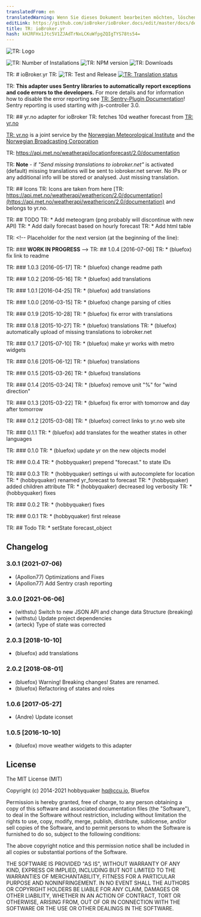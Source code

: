 ```yaml
---
translatedFrom: en
translatedWarning: Wenn Sie dieses Dokument bearbeiten möchten, löschen Sie bitte das Feld "translationsFrom". Andernfalls wird dieses Dokument automatisch erneut übersetzt
editLink: https://github.com/ioBroker/ioBroker.docs/edit/master/docs/de/adapterref/iobroker.yr/README.md
title: TR: ioBroker.yr
hash: kHJRFHx1Jtc5V1ZJAdTrNxLCKuWfpgZQIgTYS78ts54=
---
```

![TR: Logo](../../../en/adapterref/iobroker.yr/admin/yr.png)

![TR: Number of Installations](http://iobroker.live/badges/yr-stable.svg)
![TR: NPM version](http://img.shields.io/npm/v/iobroker.yr.svg)
![TR: Downloads](https://img.shields.io/npm/dm/iobroker.yr.svg)

TR: # ioBroker.yr
TR: ![TR: Test and Release](https://github.com/ioBroker/ioBroker.yr/workflows/Test%20and%20Release/badge.svg) [![TR: Translation status](https://weblate.iobroker.net/widgets/adapters/-/yr/svg-badge.svg)](https://weblate.iobroker.net/engage/adapters/?utm_source=widget)

TR: **This adapter uses Sentry libraries to automatically report exceptions and code errors to the developers.** For more details and for information how to disable the error reporting see [TR: Sentry-Plugin Documentation](https://github.com/ioBroker/plugin-sentry#plugin-sentry)! Sentry reporting is used starting with js-controller 3.0.

TR: ## yr.no adapter for ioBroker
TR: fetches 10d weather forecast from [TR: yr.no](yr.no)

[TR: yr.no](yr.no) is a joint service by the [Norwegian Meteorological Institute](met.no) and the [Norwegian Broadcasting Corporation](nrk.no)

TR: https://api.met.no/weatherapi/locationforecast/2.0/documentation

TR: **Note** - if _"Send missing translations to iobroker.net"_ is activated (default) missing translations will be sent to iobroker.net server. No IPs or any additional info will be stored or analysed. Just missing translation.

TR: ## Icons
TR: Icons are taken from here [TR: https://api.met.no/weatherapi/weathericon/2.0/documentation](https://api.met.no/weatherapi/weathericon/2.0/documentation) and belongs to yr.no.

TR: ## TODO
TR: * Add meteogram (png probably will discontinue with new API)
TR: * Add daily forecast based on hourly forecast
TR: * Add html table

TR: <!-- Placeholder for the next version (at the beginning of the line):

TR: ### __WORK IN PROGRESS__ -->
TR: ## 1.0.4 [2016-07-06]
TR: * (bluefox) fix link to readme

TR: ### 1.0.3 [2016-05-17]
TR: * (bluefox) change readme path

TR: ### 1.0.2 [2016-05-16]
TR: * (bluefox) add translations

TR: ### 1.0.1 [2016-04-25]
TR: * (bluefox) add translations

TR: ### 1.0.0 [2016-03-15]
TR: * (bluefox) change parsing of cities

TR: ### 0.1.9 [2015-10-28]
TR: * (bluefox) fix error with translations

TR: ### 0.1.8 [2015-10-27]
TR: * (bluefox) translations
TR: * (bluefox) automatically upload of missing translations to iobroker.net

TR: ### 0.1.7 [2015-07-10]
TR: * (bluefox) make yr works with metro widgets

TR: ### 0.1.6 [2015-06-12]
TR: * (bluefox) translations

TR: ### 0.1.5 [2015-03-26]
TR: * (bluefox) translations

TR: ### 0.1.4 [2015-03-24]
TR: * (bluefox) remove unit "%" for "wind direction"

TR: ### 0.1.3 [2015-03-22]
TR: * (bluefox) fix error with tomorrow and day after tomorrow

TR: ### 0.1.2 [2015-03-08]
TR: * (bluefox) correct links to yr.no web site

TR: ### 0.1.1
TR: * (bluefox) add translates for the weather states in other languages

TR: ### 0.1.0
TR: * (bluefox) update yr on the new objects model

TR: ### 0.0.4
TR: * (hobbyquaker) prepend "forecast." to state IDs

TR: ### 0.0.3
TR: * (hobbyquaker) settings ui with autocomplete for location
TR: * (hobbyquaker) renamed yr_forecast to forecast
TR: * (hobbyquaker) added children attribute
TR: * (hobbyquaker) decreased log verbosity
TR: * (hobbyquaker) fixes

TR: ### 0.0.2
TR: * (hobbyquaker) fixes

TR: ### 0.0.1
TR: * (hobbyquaker) first release

TR: ## Todo
TR: * setState forecast_object

## Changelog

### 3.0.1 (2021-07-06)
* (Apollon77) Optimizations and Fixes
* (Apollon77) Add Sentry crash reporting

### 3.0.0 [2021-06-06]
* (withstu) Switch to new JSON API and change data Structure (breaking)
* (withstu) Update project dependencies
* (arteck) Type of state was corrected  

### 2.0.3 [2018-10-10]
* (bluefox) add translations

### 2.0.2 [2018-08-01]
* (bluefox) Warning! Breaking changes! States are renamed.
* (bluefox) Refactoring of states and roles

### 1.0.6 [2017-05-27]
* (Andre) Update iconset

### 1.0.5 [2016-10-10]
* (bluefox) move weather widgets to this adapter

## License
The MIT License (MIT)

Copyright (c) 2014-2021 hobbyquaker <hq@ccu.io>, Bluefox

Permission is hereby granted, free of charge, to any person obtaining a copy
of this software and associated documentation files (the "Software"), to deal
in the Software without restriction, including without limitation the rights
to use, copy, modify, merge, publish, distribute, sublicense, and/or sell
copies of the Software, and to permit persons to whom the Software is
furnished to do so, subject to the following conditions:

The above copyright notice and this permission notice shall be included in all
copies or substantial portions of the Software.

THE SOFTWARE IS PROVIDED "AS IS", WITHOUT WARRANTY OF ANY KIND, EXPRESS OR
IMPLIED, INCLUDING BUT NOT LIMITED TO THE WARRANTIES OF MERCHANTABILITY,
FITNESS FOR A PARTICULAR PURPOSE AND NONINFRINGEMENT. IN NO EVENT SHALL THE
AUTHORS OR COPYRIGHT HOLDERS BE LIABLE FOR ANY CLAIM, DAMAGES OR OTHER
LIABILITY, WHETHER IN AN ACTION OF CONTRACT, TORT OR OTHERWISE, ARISING FROM,
OUT OF OR IN CONNECTION WITH THE SOFTWARE OR THE USE OR OTHER DEALINGS IN THE
SOFTWARE.